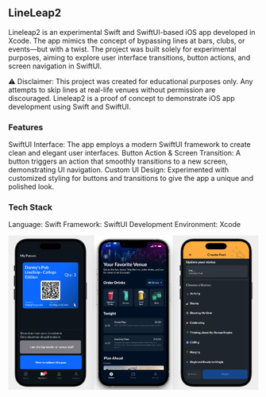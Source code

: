 ## LineLeap2

Lineleap2 is an experimental Swift and SwiftUI-based iOS app developed in Xcode. The app mimics the concept of bypassing lines at bars, clubs, or events—but with a twist. The project was built solely for experimental purposes, aiming to explore user interface transitions, button actions, and screen navigation in SwiftUI.

⚠️ Disclaimer: This project was created for educational purposes only. Any attempts to skip lines at real-life venues without permission are discouraged. Lineleap2 is a proof of concept to demonstrate iOS app development using Swift and SwiftUI.

### Features
SwiftUI Interface: The app employs a modern SwiftUI framework to create clean and elegant user interfaces.
Button Action & Screen Transition: A button triggers an action that smoothly transitions to a new screen, demonstrating UI navigation.
Custom UI Design: Experimented with customized styling for buttons and transitions to give the app a unique and polished look.

### Tech Stack
Language: Swift
Framework: SwiftUI
Development Environment: Xcode

<img 
    src="images/lineleap.png" 
    alt="Education" 
/>
